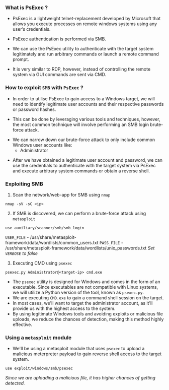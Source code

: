 ### What is PsExec ?

- PsExec is a lightweight telnet-replacement developed by Microsoft that allows you execute processes on remote windows systems using any user’s credentials.

- PsExec authentication is performed via SMB.

- We can use the PsExec utility to authenticate with the target system legitimately and run arbitrary commands or launch a remote command prompt.

- It is very similar to RDP, however, instead of controlling the remote system via GUI commands are sent via CMD.

### How to exploit `SMB` with `PsExec` ?

* In order to utilise PsExec to gain access to a Windows target, we will need to identify  legitimate user accounts and their respective passwords or password hashes. 

- This can be done by leveraging various tools and techniques, however, the most common technique will involve performing an SMB login brute-force attack. 

* We can narrow down our brute-force attack to only include common Windows user accounts like: 
	+ Administrator

- After we have obtained a legitimate user account and password, we can use the credentials to authenticate with the target system via PsExec and execute arbitrary system commands or obtain a reverse shell.

### Exploiting SMB

1. Scan the network/web-app for SMB using `nmap`
```
nmap -sV -sC <ip>
```

2. If SMB is discovered, we can perform a brute-force attack using `metasploit`
```
use auxiliary/scanner/smb/smb_login
```

`USER_FILE` - /usr/share/metasploit-framework/data/wordlists/common_users.txt
``PASS_FILE`` - /usr/share/metasploit-framework/data/wordlists/unix_passwords.txt
*Set `VERBOSE` to false*

3. Executing CMD using `psexec`
```
psexec.py Administrator@<target-ip> cmd.exe
```

- The `psexec` utility is designed for Windows and comes in the form of an executable. Since executables are not compatible with Linux systems, we will utilize a Python version of the tool, known as `psexec.py`.
- We are executing `CMD.exe` to gain a command shell session on the target.
- In most cases, we'll want to target the administrator account, as it'll provide us with the highest access to the system. 
- By using legitimate Windows tools and avoiding exploits or malicious file uploads, we reduce the chances of detection, making this method highly effective.

### Using a `metasploit` module

- We'll be using a metasploit module that uses `psexec` to upload a malicious meterpreter payload to gain reverse shell access to the target system. 

```
use exploit/windows/smb/psexec
```

*Since we are uploading a malicious file, it has higher chances of getting detected.*